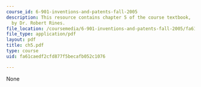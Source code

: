 ```yaml
---
course_id: 6-901-inventions-and-patents-fall-2005
description: This resource contains chapter 5 of the course textbook, 'Create or Perish',
  by Dr. Robert Rines.
file_location: /coursemedia/6-901-inventions-and-patents-fall-2005/fa61caedf2cfd877f5becafb052c1076_ch5.pdf
file_type: application/pdf
layout: pdf
title: ch5.pdf
type: course
uid: fa61caedf2cfd877f5becafb052c1076

---
```

None
